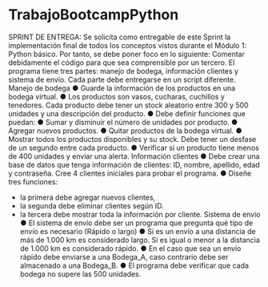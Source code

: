 # TrabajoBootcampPython

SPRINT DE ENTREGA:
Se solicita como entregable de este Sprint la implementación final de todos los conceptos vistos durante
el Módulo 1: Python básico. Por tanto, se debe poner foco en lo siguiente:
Comentar debidamente el código para que sea comprensible por un tercero.
El programa tiene tres partes: manejo de bodega, información clientes y sistema de envío.
Cada parte debe entregarse en un script diferente.
Manejo de bodega
● Guarde la información de los productos en una bodega virtual.
● Los productos son vasos, cucharas, cuchillos y tenedores. Cada producto debe tener un stock
aleatorio entre 300 y 500 unidades y una descripción del producto.
● Debe definir funciones que puedan:
● Sumar y disminuir el número de unidades por producto.
● Agregar nuevos productos.
● Quitar productos de la bodega virtual.
● Mostrar todos los productos disponibles y su stock. Debe tener un desfase de un segundo entre
cada producto.
● Verificar si un producto tiene menos de 400 unidades y enviar una alerta.
Información clientes
● Debe crear una base de datos que tenga información de clientes: ID, nombre, apellido, edad y
contraseña. Cree 4 clientes iniciales para probar el programa.
● Diseñe tres funciones:
- la primera debe agregar nuevos clientes,
- la segunda debe eliminar clientes según ID.
- la tercera debe mostrar toda la información por cliente.
Sistema de envío
● El sistema de envío debe ser un programa que pregunta qué tipo de envío es necesario (Rápido
o largo)
● Si es un envío a una distancia de más de 1.000 km es considerado largo. Si es igual o menor a la
distancia de 1.000 km es considerado rápido.
● En el caso que sea un envío rápido debe enviarse a una Bodega_A, caso contrario debe ser
almacenado a una Bodega_B.
● El programa debe verificar que cada bodega no supere las 500 unidades.